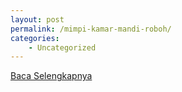 ```yaml
---
layout: post
permalink: /mimpi-kamar-mandi-roboh/
categories:
    - Uncategorized
---
```


[Baca Selengkapnya](/01)